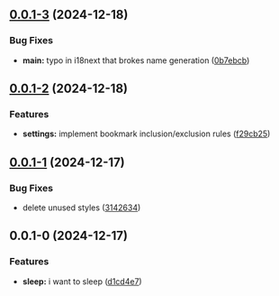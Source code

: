 ## [0.0.1-3](https://github.com/Mara-Li/obsidian-sync-bookmark/compare/0.0.1-2...0.0.1-3) (2024-12-18)
### Bug Fixes

* **main:** typo in i18next that brokes name generation ([0b7ebcb](https://github.com/Mara-Li/obsidian-sync-bookmark/commit/0b7ebcb743f48805795483475b72012e20aea5fa))

## [0.0.1-2](https://github.com/Mara-Li/obsidian-sync-bookmark/compare/0.0.1-1...0.0.1-2) (2024-12-18)
### Features

* **settings:** implement bookmark inclusion/exclusion rules ([f29cb25](https://github.com/Mara-Li/obsidian-sync-bookmark/commit/f29cb259badd3f155fffed9ca445e9300e12632b))

## [0.0.1-1](https://github.com/Mara-Li/obsidian-sync-bookmark/compare/0.0.1-0...0.0.1-1) (2024-12-17)
### Bug Fixes

* delete unused styles ([3142634](https://github.com/Mara-Li/obsidian-sync-bookmark/commit/3142634da9eba28218431fba37dc24f4ae061be9))

## 0.0.1-0 (2024-12-17)
### Features

* **sleep:** i want to sleep ([d1cd4e7](https://github.com/Mara-Li/obsidian-sync-bookmark/commit/d1cd4e74ff544a7bbc21f2b67a5403d8f79a6b2e))